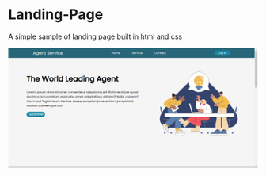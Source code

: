 # Landing-Page
 A simple sample of landing page built in html and css


 ![Sample View of the page](https://github.com/Jdexurbano/Landing-Page/blob/main/images/sample-image.png?raw=true)

